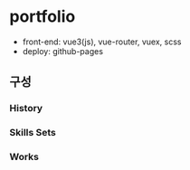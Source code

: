 # portfolio

- front-end: vue3(js), vue-router, vuex, scss
- deploy: github-pages

## 구성

### History
### Skills Sets
### Works
